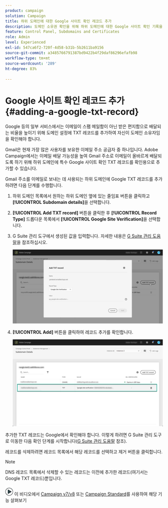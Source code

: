 ```yaml
---
product: campaign
solution: Campaign
title: 하위 도메인에 대한 Google 사이트 확인 레코드 추가
description: 도메인 소유권 확인을 위해 하위 도메인에 대한 Google 사이트 확인 기록을 추가하는 방법을 알아봅니다.
feature: Control Panel, Subdomains and Certificates
role: Admin
level: Experienced
exl-id: 547ca6f2-720f-4d58-b31b-5b2611ba9156
source-git-commit: a3485766791387bd9422b4f29daf86296efafb98
workflow-type: tm+mt
source-wordcount: '289'
ht-degree: 83%

---
```


# Google 사이트 확인 레코드 추가 {#adding-a-google-txt-record}

Google 등의 일부 서비스에서는 이메일이 스팸 메일함이 아닌 받은 편지함으로 배달되는 비율을 높이기 위해 도메인 설정에 TXT 레코드를 추가하여 자신이 도메인 소유자임을 확인해야 합니다.

Gmail은 현재 가장 많은 사용자를 보유한 이메일 주소 공급자 중 하나입니다. Adobe Campaign에서는 이메일 배달 가능성을 높여 Gmail 주소로 이메일이 올바르게 배달되도록 하기 위해 하위 도메인에 특수 Google 사이트 확인 TXT 레코드를 확인용으로 추가할 수 있습니다.

Gmail 주소를 이메일로 보내는 데 사용되는 하위 도메인에 Google TXT 레코드를 추가하려면 다음 단계를 수행합니다.

1. 하위 도메인 목록에서 원하는 하위 도메인 옆에 있는 줄임표 버튼을 클릭하고 **[!UICONTROL Subdomain details]**&#x200B;을 선택합니다.

1. **[!UICONTROL Add TXT record]** 버튼을 클릭한 후 **[!UICONTROL Record Type]** 드롭다운 목록에서 **[!UICONTROL Google Site Verification]**&#x200B;을 선택합니다.

1. G Suite 관리 도구에서 생성된 값을 입력합니다. 자세한 내용은 [G Suite 관리 도움말](https://support.google.com/a/answer/183895)을 참조하십시오.

   ![](assets/txt_addtxt.png)

1. **[!UICONTROL Add]** 버튼을 클릭하여 레코드 추가를 확인합니다.

   ![](assets/txt_txtadded.png)

추가한 TXT 레코드는 Google에서 확인해야 합니다. 이렇게 하려면 G Suite 관리 도구로 이동한 다음 확인 단계를 시작합니다([G Suite 관리 도움말](https://support.google.com/a/answer/183895) 참조).

레코드를 삭제하려면 레코드 목록에서 해당 레코드를 선택하고 제거 버튼을 클릭합니다.

>[!NOTE]
>
>DNS 레코드 목록에서 삭제할 수 있는 레코드는 이전에 추가한 레코드(여기서는 Google TXT 레코드)뿐입니다.

![](assets/do-not-localize/how-to-video.png) 이 비디오에서 [Campaign v7/v8](https://experienceleague.adobe.com/docs/campaign-classic-learn/control-panel/subdomains-and-certificates/google-txt-record-management.html#subdomains-and-certificates) 또는 [Campaign Standard](https://experienceleague.adobe.com/docs/campaign-standard-learn/control-panel/subdomains-and-certificates/google-txt-record-management.html#subdomains-and-certificates)를 사용하여 해당 기능 살펴보기
